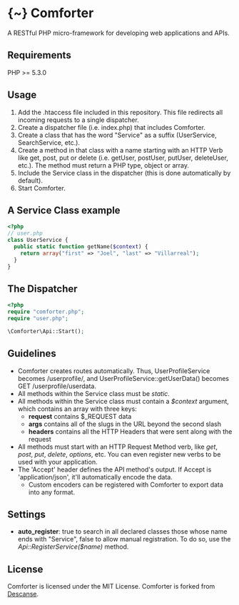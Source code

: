 {~} Comforter
========

A RESTful PHP micro-framework for developing web applications and APIs.

## Requirements

PHP >= 5.3.0

## Usage

1. Add the .htaccess file included in this repository. This file redirects all incoming requests to a single dispatcher.
2. Create a dispatcher file (i.e. index.php) that includes Comforter.
3. Create a class that has the word "Service" as a suffix (UserService, SearchService, etc.).
4. Create a method in that class with a name starting with an HTTP Verb like get, post, put or delete (i.e. getUser, postUser, putUser, deleteUser, etc.). The method must return a PHP type, object or array.
5. Include the Service class in the dispatcher (this is done automatically by default).
6. Start Comforter.

## A Service Class example

```php
<?php
// user.php
class UserService {
  public static function getName($context) {
    return array("first" => "Joel", "last" => "Villarreal");
  }
}
```

## The Dispatcher

```php
<?php
require "comforter.php";
require "user.php";

\Comforter\Api::Start();
```

## Guidelines

- Comforter creates routes automatically. Thus, UserProfileService becomes /userprofile/, and UserProfileService::getUserData() becomes GET /userprofile/userdata.
- All methods within the Service class must be *static*.
- All methods within the Service class must contain a *$context* argument, which contains an array with three keys:
    * __request__ contains $_REQUEST data
    * __args__ contains all of the slugs in the URL beyond the second slash
    * __headers__ contains all the HTTP Headers that were sent along with the request
- All methods must start with an HTTP Request Method verb, like *get*, *post*, *put*, *delete*, *options*, etc. You can even register new verbs to be used with your application.
- The 'Accept' header defines the API method's output. If Accept is 'application/json', it'll automatically encode the data.
    * Custom encoders can be registered with Comforter to export data into any format.

## Settings

- __auto_register__: true to search in all declared classes those whose name ends with "Service", false to allow manual registration. To do so, use the *Api::RegisterService($name)* method.

## License

Comforter is licensed under the MIT License. Comforter is forked from [Descanse](https://github.com/joelalejandro/Descanse).
